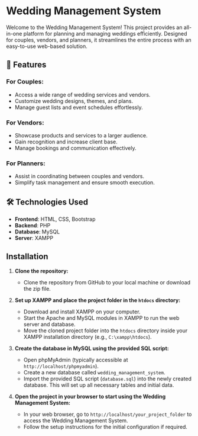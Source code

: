 # Wedding Management System

Welcome to the Wedding Management System! This project provides an all-in-one platform for planning and managing weddings efficiently. Designed for couples, vendors, and planners, it streamlines the entire process with an easy-to-use web-based solution.

## 🚀 Features

### For Couples:
- Access a wide range of wedding services and vendors.
- Customize wedding designs, themes, and plans.
- Manage guest lists and event schedules effortlessly.

### For Vendors:
- Showcase products and services to a larger audience.
- Gain recognition and increase client base.
- Manage bookings and communication effectively.

### For Planners:
- Assist in coordinating between couples and vendors.
- Simplify task management and ensure smooth execution.

## 🛠️ Technologies Used
- **Frontend**: HTML, CSS, Bootstrap
- **Backend**: PHP
- **Database**: MySQL
- **Server**: XAMPP

## Installation

1. **Clone the repository:**
   - Clone the repository from GitHub to your local machine or download the zip file.

2. **Set up XAMPP and place the project folder in the `htdocs` directory:**
   - Download and install XAMPP on your computer.
   - Start the Apache and MySQL modules in XAMPP to run the web server and database.
   - Move the cloned project folder into the `htdocs` directory inside your XAMPP installation directory (e.g., `C:\xampp\htdocs`).

3. **Create the database in MySQL using the provided SQL script:**
   - Open phpMyAdmin (typically accessible at `http://localhost/phpmyadmin`).
   - Create a new database called `wedding_management_system`.
   - Import the provided SQL script (`database.sql`) into the newly created database. This will set up all necessary tables and initial data.

4. **Open the project in your browser to start using the Wedding Management System:**
   - In your web browser, go to `http://localhost/your_project_folder` to access the Wedding Management System.
   - Follow the setup instructions for the initial configuration if required.
